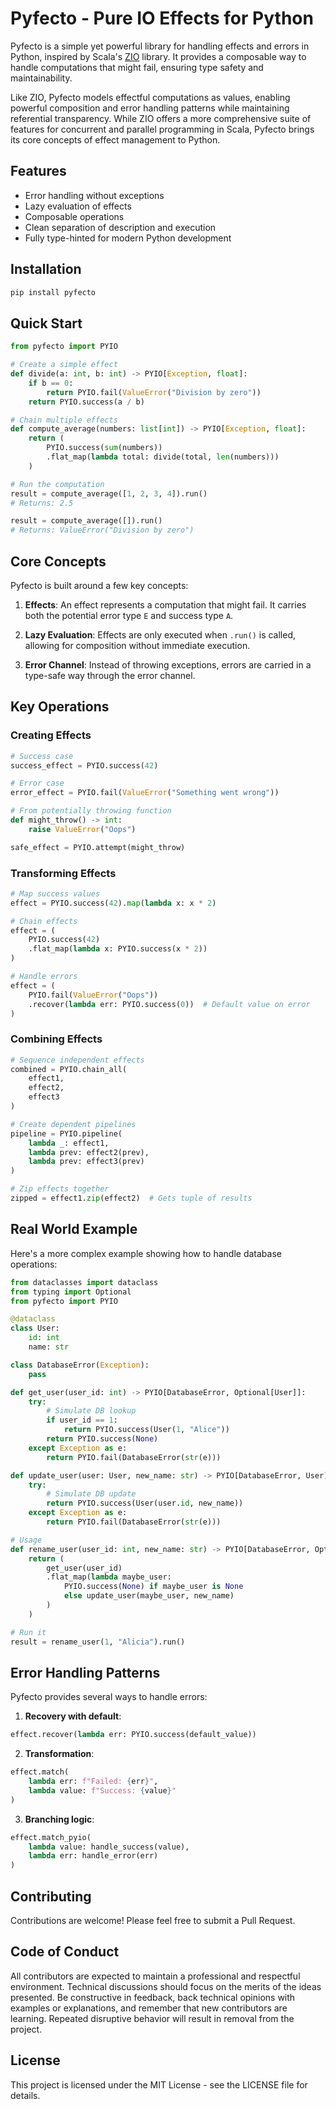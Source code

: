 # Pyfecto - Pure IO Effects for Python

Pyfecto is a simple yet powerful library for handling effects and errors in Python, inspired by Scala's [ZIO](https://zio.dev/) library.
It provides a composable way to handle computations that might fail, ensuring type safety and maintainability.

Like ZIO, Pyfecto models effectful computations as values, enabling powerful composition and error handling patterns while maintaining referential transparency.
While ZIO offers a more comprehensive suite of features for concurrent and parallel programming in Scala, Pyfecto brings its core concepts of effect management to Python.

## Features

- Error handling without exceptions
- Lazy evaluation of effects
- Composable operations
- Clean separation of description and execution
- Fully type-hinted for modern Python development

## Installation

```bash
pip install pyfecto
```

## Quick Start

```python
from pyfecto import PYIO

# Create a simple effect
def divide(a: int, b: int) -> PYIO[Exception, float]:
    if b == 0:
        return PYIO.fail(ValueError("Division by zero"))
    return PYIO.success(a / b)

# Chain multiple effects
def compute_average(numbers: list[int]) -> PYIO[Exception, float]:
    return (
        PYIO.success(sum(numbers))
        .flat_map(lambda total: divide(total, len(numbers)))
    )

# Run the computation
result = compute_average([1, 2, 3, 4]).run()
# Returns: 2.5

result = compute_average([]).run()
# Returns: ValueError("Division by zero")
```

## Core Concepts

Pyfecto is built around a few key concepts:

1. **Effects**: An effect represents a computation that might fail. It carries both the potential error type `E` and success type `A`.

2. **Lazy Evaluation**: Effects are only executed when `.run()` is called, allowing for composition without immediate execution.

3. **Error Channel**: Instead of throwing exceptions, errors are carried in a type-safe way through the error channel.

## Key Operations

### Creating Effects

```python
# Success case
success_effect = PYIO.success(42)

# Error case
error_effect = PYIO.fail(ValueError("Something went wrong"))

# From potentially throwing function
def might_throw() -> int:
    raise ValueError("Oops")

safe_effect = PYIO.attempt(might_throw)
```

### Transforming Effects

```python
# Map success values
effect = PYIO.success(42).map(lambda x: x * 2)

# Chain effects
effect = (
    PYIO.success(42)
    .flat_map(lambda x: PYIO.success(x * 2))
)

# Handle errors
effect = (
    PYIO.fail(ValueError("Oops"))
    .recover(lambda err: PYIO.success(0))  # Default value on error
)
```

### Combining Effects

```python
# Sequence independent effects
combined = PYIO.chain_all(
    effect1,
    effect2,
    effect3
)

# Create dependent pipelines
pipeline = PYIO.pipeline(
    lambda _: effect1,
    lambda prev: effect2(prev),
    lambda prev: effect3(prev)
)

# Zip effects together
zipped = effect1.zip(effect2)  # Gets tuple of results
```

## Real World Example

Here's a more complex example showing how to handle database operations:

```python
from dataclasses import dataclass
from typing import Optional
from pyfecto import PYIO

@dataclass
class User:
    id: int
    name: str

class DatabaseError(Exception):
    pass

def get_user(user_id: int) -> PYIO[DatabaseError, Optional[User]]:
    try:
        # Simulate DB lookup
        if user_id == 1:
            return PYIO.success(User(1, "Alice"))
        return PYIO.success(None)
    except Exception as e:
        return PYIO.fail(DatabaseError(str(e)))

def update_user(user: User, new_name: str) -> PYIO[DatabaseError, User]:
    try:
        # Simulate DB update
        return PYIO.success(User(user.id, new_name))
    except Exception as e:
        return PYIO.fail(DatabaseError(str(e)))

# Usage
def rename_user(user_id: int, new_name: str) -> PYIO[DatabaseError, Optional[User]]:
    return (
        get_user(user_id)
        .flat_map(lambda maybe_user: 
            PYIO.success(None) if maybe_user is None
            else update_user(maybe_user, new_name)
        )
    )

# Run it
result = rename_user(1, "Alicia").run()
```

## Error Handling Patterns

Pyfecto provides several ways to handle errors:

1. **Recovery with default**:
```python
effect.recover(lambda err: PYIO.success(default_value))
```

2. **Transformation**:
```python
effect.match(
    lambda err: f"Failed: {err}",
    lambda value: f"Success: {value}"
)
```

3. **Branching logic**:
```python
effect.match_pyio(
    lambda value: handle_success(value),
    lambda err: handle_error(err)
)
```

## Contributing
Contributions are welcome! Please feel free to submit a Pull Request.


## Code of Conduct
All contributors are expected to maintain a professional and respectful environment. Technical discussions should focus on the merits of the ideas presented.
Be constructive in feedback, back technical opinions with examples or explanations, and remember that new contributors are learning. 
Repeated disruptive behavior will result in removal from the project.

## License

This project is licensed under the MIT License - see the LICENSE file for details.